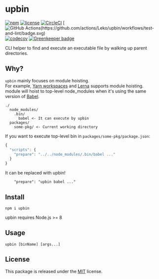 # upbin

[![npm](https://img.shields.io/npm/v/upbin.svg)](https://www.npmjs.com/package/upbin)
[![license](https://img.shields.io/github/license/Leko/upbin.svg)](https://opensource.org/licenses/MIT)
[![CircleCI](https://circleci.com/gh/Leko/upbin.svg?style=svg)](https://circleci.com/gh/Leko/upbin)
[![GitHub Actions(https://github.com/actions/Leko/upbin/workflows/test-and-lint/badge.svg)](https://github.com/Leko/upbin/actions)
[![codecov](https://codecov.io/gh/Leko/upbin/branch/master/graph/badge.svg)](https://codecov.io/gh/Leko/upbin) [![Greenkeeper badge](https://badges.greenkeeper.io/Leko/upbin.svg)](https://greenkeeper.io/)

CLI helper to find and execute an executable file by walking up parent directories.

## Why?

`upbin` mainly focuses on module hoisting.  
For example, [Yarn workspaces](https://yarnpkg.com/en/docs/workspaces) and [Lerna](https://github.com/lerna/lerna) supports module hoisting.  
module will hoist to top-level node_modules when it's using the same version of [Babel](https://github.com/babel/babel).

```
./
  node_modules/
    .bin/
      babel <- It can execute by upbin
  packages/
    some-pkg/ <- Current working directory
```

If you want to execute top-level bin in `packages/some-pkg/package.json`:

```js
{
  "scripts": {
    "prepare": "../../node_modules/.bin/babel ..."
  }
}
```

It can be replaced with upbin!

```
    "prepare": "upbin babel ..."
```

## Install

```
npm i upbin
```

upbin requires Node.js >= 8

## Usage

```
upbin [binName] [args...]
```

## License

This package is released under the [MIT](https://opensource.org/licenses/MIT) license.
